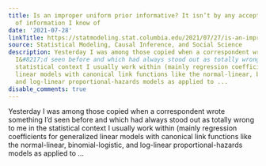```yaml
---
title: Is an improper uniform prior informative? It isn’t by any accepted measure
  of information I know of
date: '2021-07-28'
linkTitle: https://statmodeling.stat.columbia.edu/2021/07/27/is-an-improper-uniform-prior-informative-it-isnt-by-any-accepted-measure-of-information-i-know-of/
source: Statistical Modeling, Causal Inference, and Social Science
description: Yesterday I was among those copied when a correspondent wrote something
  I&#8217;d seen before and which had always stood out as totally wrong to me in the
  statistical context I usually work within (mainly regression coefficients for generalized
  linear models with canonical link functions like the normal-linear, binomial-logistic,
  and log-linear proportional-hazards models as applied to ...
disable_comments: true
---
```

Yesterday I was among those copied when a correspondent wrote something I&#8217;d seen before and which had always stood out as totally wrong to me in the statistical context I usually work within (mainly regression coefficients for generalized linear models with canonical link functions like the normal-linear, binomial-logistic, and log-linear proportional-hazards models as applied to ...